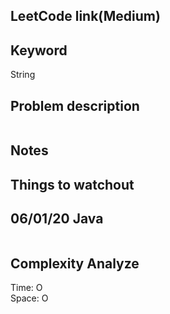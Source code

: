 ## LeetCode link(Medium)


## Keyword
String

## Problem description
```

```



## Notes


## Things to watchout

## 06/01/20 Java

```java


```
## Complexity Analyze
Time: O       \
Space: O